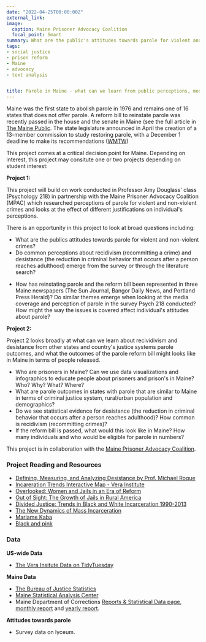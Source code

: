 ```yaml
---
date: "2022-04-25T00:00:00Z"
external_link:
image:
  caption: Maine Prisoner Advocacy Coalition
  focal_point: Smart
summary: What are the public's attitudes towards parole for violent and non-violent crimes? How is parole for prisoners portrayed through in leading Maine newspapers? What can we learn from other states and country's justice systems? 
tags:
- social justice
- prison reform
- Maine
- advocacy
- text analysis


title: Parole in Maine - what can we learn from public perceptions, media coverage, and parole outcomes and prison reform in other states?
---
```


Maine was the first state to abolish parole in 1976 and remains one of 16 states that does not offer parole. A reform bill to reinstate parole was recently passed in the house and the senate in Maine (see the full article in [The Maine Public](https://www.mainepublic.org/courts-and-crime/2021-12-14/a-bill-to-restore-parole-in-maine-passed-in-the-house-and-senate-its-been-sitting-on-janet-mills-desk-for-months). The state legislature announced in April the creation of a 13-member commission to study restoring parole, with a December 1 deadline to make its recommendations ([WMTW](https://www.wmtw.com/article/parole-in-maine/39765482#))

This project comes at a critical decision point for Maine. Depending on interest, this project may consitute one or two projects depending on student interest:

**Project 1:**

This project will build on work conducted in Professor Amy Douglass' class (Psychology 218) in partnership with the Maine Prisoner Advocacy Coalition (MPAC) which researched perceptions of parole for violent and non-violent crimes and looks at the effect of different justifications on individual's perceptions.

There is an opportunity in this project to look at broad questions including: 

* What are the publics attitudes towards parole for violent and non-violent crimes? 
* Do common perceptions about recidivism (recommitting a crime) and desistance (the reduction in criminal behavior that occurs after a person reaches adulthood) emerge from the survey or through the literature search?
- How has reinstating parole and the reform bill been represented in three Maine newspapers (The Sun Journal, Bangor Daily News, and Portland Press Herald)?  Do similar themes emerge when looking at the media coverage and perception of parole in the survey Psych 218 conducted? How might the way the issues is covered affect individual's attitudes about parole?

**Project 2:**

Project 2 looks broadly at what can we learn about recividivism and desistance from other states and country's justice systems parole outcomes, and what the outcomes of the parole reform bill might looks like in Maine in terms of people released.

* Who are prisoners in Maine? Can we use data visualizations and infographics to educate people about prisoners and prison's in Maine? Who? Why? What? Where?
* What are parole outcomes in states with parole that are similar to Maine in terms of criminal justice system, rural/urban population and demographics? 
* Do we see statistical evidence for desistance (the reduction in criminal behavior that occurs after a person reaches adulthood)? How common is recidivism (recommitting crimes)?
* If the reform bill is passed, what would this look like in Maine? How many individuals and who would be eligible for parole in numbers?


This project is in collaboration with the [Maine Prisoner Advocacy Coalition](https://www.maineprisoneradvocacy.org).


### Project Reading and Resources
* [Defining, Measuring, and Analyzing Desistance by Prof. Michael Roque](https://nij.ojp.gov/topics/articles/what-does-it-mean-defining-measuring-and-analyzing-desistance-crime-criminal#about-author--0)
* [Incareration Trends Interactive Map - Vera Institute](https://trends.vera.org/)
* [Overlooked: Women and Jails in an Era of Reform](https://www.vera.org/publications/overlooked-women-and-jails-report)
* [Out of Sight: The Growth of Jails in Rural America](https://www.vera.org/publications/out-of-sight-growth-of-jails-rural-america)
* [Divided Justice: Trends in Black and White Incarceration 1990-2013](https://www.vera.org/publications/divided-justice-black-white-jail-incarceration)
* [The New Dynamics of Mass Incarceration](https://www.vera.org/publications/the-new-dynamics-of-mass-incarceration)
* [Mariame Kaba](http://mariamekaba.com)
* [Black and pink](https://www.blackandpink.org)

### Data

**US-wide Data**
* [The Vera Insitute Data on TidyTuesday](https://github.com/rfordatascience/tidytuesday/tree/master/data/2019/2019-01-22)

**Maine Data**
* [The Bureau of Justice Statistics](https://csat.bjs.ojp.gov/advanced-query)
* [Maine Statistical Analysis Center](https://justiceresearch.usm.maine.edu/research-library/)
* Maine Department of Corrections [Reports & Statistical Data page](https://www.maine.gov/corrections/about/best-practices/reports-statistical-data), [monthly report](https://www.maine.gov/corrections/sites/maine.gov.corrections/files/inline-files/March%202022%20Monthly%20Adult%20Data%20Report_1.pdf) and [yearly report](https://www.maine.gov/corrections/sites/maine.gov.corrections/files/inline-files/2021%20Year%20End%20Adult%20Data%20Report.pdf).

**Attitudes towards parole**
* Survey data on lyceum. 